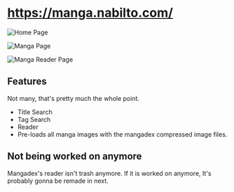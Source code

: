 # https://manga.nabilto.com/


![Home Page](https://cdn.discordapp.com/attachments/850613008782196776/867258981508055100/unknown.png)


![Manga Page](https://cdn.discordapp.com/attachments/850613008782196776/867261256813772810/Untitlasdasded.png)


![Manga Reader Page](https://cdn.discordapp.com/attachments/850613008782196776/867261451815485490/Untitasdasdasded.png)


## Features
Not many, that's pretty much the whole point.
- Title Search
- Tag Search
- Reader
- Pre-loads all manga images with the mangadex compressed image files.


## Not being worked on anymore
Mangadex's reader isn't trash anymore.
If it is worked on anymore, It's probably gonna be remade in next.
